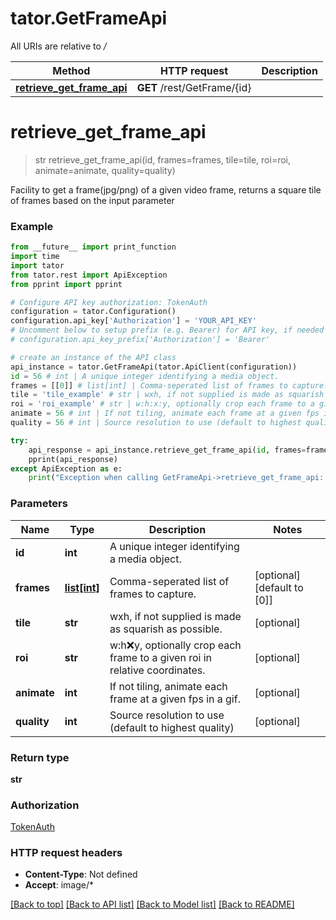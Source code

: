 # tator.GetFrameApi

All URIs are relative to */*

Method | HTTP request | Description
------------- | ------------- | -------------
[**retrieve_get_frame_api**](GetFrameApi.md#retrieve_get_frame_api) | **GET** /rest/GetFrame/{id} | 

# **retrieve_get_frame_api**
> str retrieve_get_frame_api(id, frames=frames, tile=tile, roi=roi, animate=animate, quality=quality)



Facility to get a frame(jpg/png) of a given video frame, returns a square tile of frames based on the input parameter

### Example
```python
from __future__ import print_function
import time
import tator
from tator.rest import ApiException
from pprint import pprint

# Configure API key authorization: TokenAuth
configuration = tator.Configuration()
configuration.api_key['Authorization'] = 'YOUR_API_KEY'
# Uncomment below to setup prefix (e.g. Bearer) for API key, if needed
# configuration.api_key_prefix['Authorization'] = 'Bearer'

# create an instance of the API class
api_instance = tator.GetFrameApi(tator.ApiClient(configuration))
id = 56 # int | A unique integer identifying a media object.
frames = [[0]] # list[int] | Comma-seperated list of frames to capture. (optional) (default to [0])
tile = 'tile_example' # str | wxh, if not supplied is made as squarish as possible. (optional)
roi = 'roi_example' # str | w:h:x:y, optionally crop each frame to a given roi in relative coordinates. (optional)
animate = 56 # int | If not tiling, animate each frame at a given fps in a gif. (optional)
quality = 56 # int | Source resolution to use (default to highest quality) (optional)

try:
    api_response = api_instance.retrieve_get_frame_api(id, frames=frames, tile=tile, roi=roi, animate=animate, quality=quality)
    pprint(api_response)
except ApiException as e:
    print("Exception when calling GetFrameApi->retrieve_get_frame_api: %s\n" % e)
```

### Parameters

Name | Type | Description  | Notes
------------- | ------------- | ------------- | -------------
 **id** | **int**| A unique integer identifying a media object. | 
 **frames** | [**list[int]**](int.md)| Comma-seperated list of frames to capture. | [optional] [default to [0]]
 **tile** | **str**| wxh, if not supplied is made as squarish as possible. | [optional] 
 **roi** | **str**| w:h:x:y, optionally crop each frame to a given roi in relative coordinates. | [optional] 
 **animate** | **int**| If not tiling, animate each frame at a given fps in a gif. | [optional] 
 **quality** | **int**| Source resolution to use (default to highest quality) | [optional] 

### Return type

**str**

### Authorization

[TokenAuth](../README.md#TokenAuth)

### HTTP request headers

 - **Content-Type**: Not defined
 - **Accept**: image/*

[[Back to top]](#) [[Back to API list]](../README.md#documentation-for-api-endpoints) [[Back to Model list]](../README.md#documentation-for-models) [[Back to README]](../README.md)

